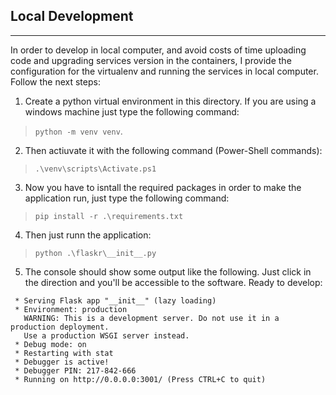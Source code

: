 ## Local Development
---

In order to develop in local computer, and avoid costs of time uploading code and upgrading services version in the containers, I provide the configuration for the virtualenv and running the services in local computer. Follow the next steps: 

1. Create a python virtual environment in this directory. If you are using a windows machine just type the following command: 
> `python -m venv venv`.
2. Then actiuvate it with the following command (Power-Shell commands): 
> `.\venv\scripts\Activate.ps1`
3. Now you have to isntall the required packages in order to make the application run, just type the following command: 
> `pip install -r .\requirements.txt`
4. Then just runn the application: 
> `python .\flaskr\__init__.py`
5. The console should show some output like the following. Just click in the direction and you'll be accessible to the software. Ready to develop: 
```
 * Serving Flask app "__init__" (lazy loading)
 * Environment: production
   WARNING: This is a development server. Do not use it in a production deployment.
   Use a production WSGI server instead.
 * Debug mode: on
 * Restarting with stat
 * Debugger is active!
 * Debugger PIN: 217-842-666
 * Running on http://0.0.0.0:3001/ (Press CTRL+C to quit)
```